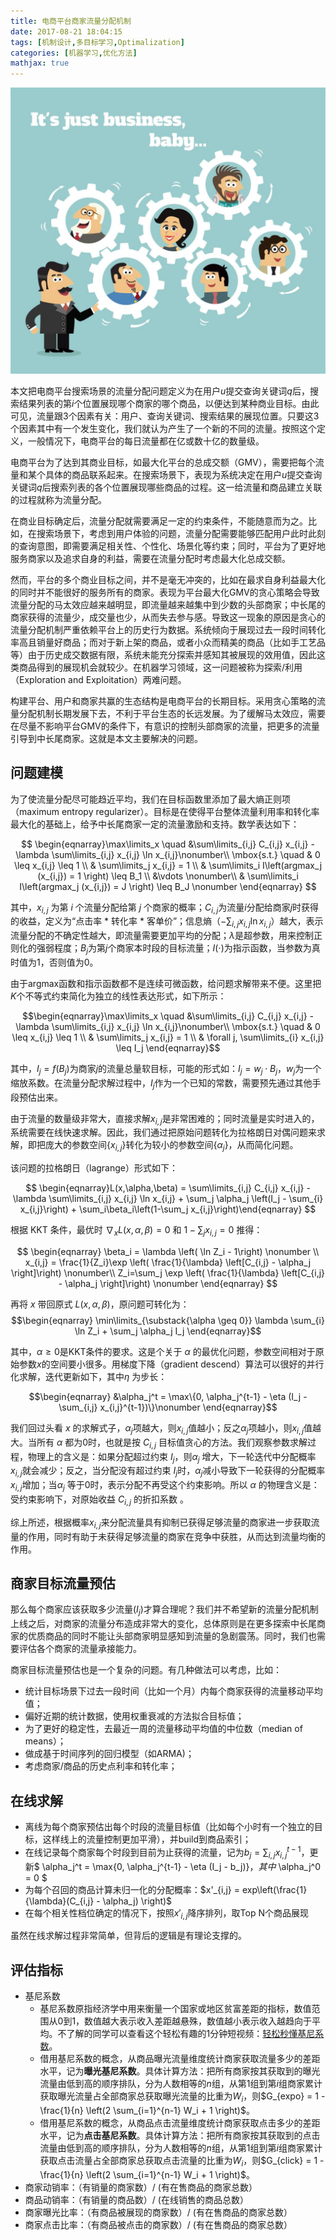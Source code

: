 ```yaml
---
title: 电商平台商家流量分配机制
date: 2017-08-21 18:04:15
tags: [机制设计,多目标学习,Optimalization]
categories: [机器学习,优化方法]
mathjax: true
---
```

![icon](traffic-control/traffic-control.jpg)

本文把电商平台搜索场景的流量分配问题定义为在用户$u$提交查询关键词$q$后，搜索结果列表的第$i$个位置展现哪个商家的哪个商品，以便达到某种商业目标。由此可见，流量跟3个因素有关：用户、查询关键词、搜索结果的展现位置。只要这3个因素其中有一个发生变化，我们就认为产生了一个新的不同的流量。按照这个定义，一般情况下，电商平台的每日流量都在亿或数十亿的数量级。

电商平台为了达到其商业目标，如最大化平台的总成交额（GMV），需要把每个流量和某个具体的商品联系起来。在搜索场景下，表现为系统决定在用户$u$提交查询关键词$q$后搜索列表的各个位置展现哪些商品的过程。这一给流量和商品建立关联的过程就称为流量分配。

在商业目标确定后，流量分配就需要满足一定的约束条件，不能随意而为之。比如，在搜索场景下，考虑到用户体验的问题，流量分配需要能够匹配用户此时此刻的查询意图，即需要满足相关性、个性化、场景化等约束；同时，平台为了更好地服务商家以及追求自身的利益，需要在流量分配时考虑最大化总成交额。

然而，平台的多个商业目标之间，并不是毫无冲突的，比如在最求自身利益最大化的同时并不能很好的服务所有的商家。表现为平台最大化GMV的贪心策略会导致流量分配的马太效应越来越明显，即流量越来越集中到少数的头部商家；中长尾的商家获得的流量少，成交量也少，从而失去参与感。导致这一现象的原因是贪心的流量分配机制严重依赖平台上的历史行为数据。系统倾向于展现过去一段时间转化率高且销量好商品；而对于新上架的商品，或者小众而精美的商品（比如手工艺品等）由于历史成交数据有限，系统未能充分探索并感知其被展现的效用值，因此这类商品得到的展现机会就较少。在机器学习领域，这一问题被称为探索/利用（Exploration and Exploitation）两难问题。

构建平台、用户和商家共赢的生态结构是电商平台的长期目标。采用贪心策略的流量分配机制长期发展下去，不利于平台生态的长远发展。为了缓解马太效应，需要在尽量不影响平台GMV的条件下，有意识的控制头部商家的流量，把更多的流量引导到中长尾商家。这就是本文主要解决的问题。
<!--more-->
## 问题建模

为了使流量分配尽可能趋近平均，我们在目标函数里添加了最大熵正则项（maximum entropy regularizer）。目标是在使得平台整体流量利用率和转化率最大化的基础上，给予中长尾商家一定的流量激励和支持。数学表达如下：

$$
\begin{eqnarray}\max\limits_x \quad &\sum\limits_{i,j} C_{i,j} x_{i,j} - \lambda \sum\limits_{i,j} x_{i,j} \ln x_{i,j}\nonumber\\
\mbox{s.t.} \quad & 0 \leq x_{i,j} \leq 1 \\ & \sum\limits_j x_{i,j} = 1 \\
& \sum\limits_i I\left(argmax_j (x_{i,j}) = 1 \right) \leq B_1 \\
&\vdots \nonumber\\
& \sum\limits_i I\left(argmax_j (x_{i,j}) = J \right) \leq B_J \nonumber \end{eqnarray}
$$

其中，$x_{i,j}$ 为第 $i$ 个流量分配给第 $j$ 个商家的概率；$C_{i,j}$为流量$i$分配给商家$j$时获得的收益，定义为“点击率 * 转化率 * 客单价”；信息熵（$-\sum_{i,j} x_{i,j} \ln x_{i,j}$）越大，表示流量分配的不确定性越大，即流量需要更加平均的分配；$\lambda$是超参数，用来控制正则化的强弱程度；$B_j$为第$j$个商家本时段的目标流量；$I(\cdot)$为指示函数，当参数为真时值为1，否则值为0。

由于argmax函数和指示函数都不是连续可微函数，给问题求解带来不便。这里把$K$个不等式约束简化为独立的线性表达形式，如下所示：

$$\begin{eqnarray}\max\limits_x \quad &\sum\limits_{i,j} C_{i,j} x_{i,j} - \lambda \sum\limits_{i,j} x_{i,j} \ln x_{i,j}\nonumber\\
\mbox{s.t.} \quad & 0 \leq x_{i,j} \leq 1 \\ & \sum\limits_j x_{i,j} = 1 \\
& \forall j,  \sum\limits_{i} x_{i,j} \leq I_j 
\end{eqnarray}$$

其中，$I_j = f(B_j)$为商家$j$的流量总量软目标，可能的形式如：$I_j = w_j \cdot B_j$，$w_j$为一个缩放系数。在流量分配求解过程中，$I_j$作为一个已知的常数，需要预先通过其他手段预估出来。

由于流量的数量级非常大，直接求解$x_{i,j}$是非常困难的；同时流量是实时进入的，系统需要在线快速求解。因此，我们通过把原始问题转化为拉格朗日对偶问题来求解，即把庞大的参数空间{$x_{i,j}$}转化为较小的参数空间{$\alpha_j$}，从而简化问题。

该问题的拉格朗日（lagrange）形式如下：

$$
\begin{eqnarray}L(x,\alpha,\beta) = \sum\limits_{i,j} C_{i,j} x_{i,j} - \lambda \sum\limits_{i,j} x_{i,j} \ln x_{i,j} + \sum_j \alpha_j \left(I_j - \sum_{i} x_{i,j}\right) + \sum_i\beta_i\left(1-\sum_j x_{i,j}\right)\end{eqnarray}
$$

根据 KKT 条件，最优时 $\nabla_x L(x,\alpha,\beta) = 0$ 和 $1-\sum_j x_{i,j} = 0$ 推得：

$$
\begin{eqnarray} \beta_i = \lambda \left( \ln Z_i - 1\right) \nonumber \\
x_{i,j} = \frac{1}{Z_i}\exp \left( \frac{1}{\lambda} \left[C_{i,j} -  \alpha_j \right]\right) \nonumber\\
Z_i=\sum_j \exp \left( \frac{1}{\lambda} \left[C_{i,j} -  \alpha_j \right]\right) \nonumber \end{eqnarray}
$$

再将 $x$ 带回原式 $L(x,\alpha,\beta)$，原问题可转化为：
$$\begin{eqnarray} \min\limits_{\substack{\alpha \geq 0}} \lambda \sum_{i} \ln Z_i + \sum_j \alpha_j I_j \end{eqnarray}$$

其中，$\alpha \geq 0$是KKT条件的要求。这是个关于 $\alpha$ 的最优化问题，参数空间相对于原始参数$x$的空间要小很多。用梯度下降（gradient descend）算法可以很好的并行化求解，迭代更新如下，其中$\eta$ 为步长：

$$\begin{eqnarray} &\alpha_j^t = \max\{0, \alpha_j^{t-1} - \eta (I_j - \sum_{i,j} x_{i,j}^{t-1})\}\nonumber \end{eqnarray}$$

我们回过头看 $x$ 的求解式子，$\alpha_j$项越大，则$x_{i,j}$值越小；反之$\alpha_j$项越小，则$x_{i,j}$值越大。当所有 $\alpha$ 都为0时，也就是按 $C_{i,j}$ 目标值贪心的方法。我们观察参数求解过程，物理上的含义是：如果分配超过约束 $I_j$，则$\alpha_j$ 增大，下一轮迭代中分配概率$x_{i,j}$就会减少；反之，当分配没有超过约束 $I_j$时，$\alpha_j$减小导致下一轮获得的分配概率$x_{i,j}$增加；当$\alpha_j$ 等于0时，表示分配不再受这个约束影响。所以 $\alpha$ 的物理含义是：受约束影响下，对原始收益 $C_{i,j}$ 的折扣系数 。

综上所述，根据概率$x_{i,j}$来分配流量具有抑制已获得足够流量的商家进一步获取流量的作用，同时有助于未获得足够流量的商家在竞争中获胜，从而达到流量均衡的作用。

## 商家目标流量预估

那么每个商家应该获取多少流量($I_j$)才算合理呢？我们并不希望新的流量分配机制上线之后，对商家的流量分布造成非常大的变化，总体原则是在更多探索中长尾商家的优质商品的同时不能让头部商家明显感知到流量的急剧震荡。同时，我们也需要评估各个商家的流量承接能力。

商家目标流量预估也是一个复杂的问题。有几种做法可以考虑，比如：

- 统计目标场景下过去一段时间（比如一个月）内每个商家获得的流量移动平均值；
- 偏好近期的统计数据，使用权重衰减的方法拟合目标值；
- 为了更好的稳定性，去最近一周的流量移动平均值的中位数（median of means）；
- 做成基于时间序列的回归模型（如ARMA)；
- 考虑商家/商品的历史点利率和转化率；

## 在线求解

- 离线为每个商家预估出每个时段的流量目标值（比如每个小时有一个独立的目标，这样线上的流量控制更加平滑），并build到商品索引；
- 在线记录每个商家每个时段到目前为止获得的流量，记为$b_j=\sum_{i,j} x_{i,j}^{t-1}$，更新$ \alpha_j^t = \max\{0, \alpha_j^{t-1} - \eta (I_j - b_j)\}$，其中$ \alpha_j^0 = 0 $
- 为每个召回的商品计算未归一化的分配概率：$x'_{i,j} = exp\left(\frac{1}{\lambda}(C_{i,j} - \alpha_j) \right)$
- 在每个相关性档位确定的情况下，按照$x'_{i,j}$降序排列，取Top N个商品展现

虽然在线求解过程非常简单，但背后的逻辑是有理论支撑的。

## 评估指标

- 基尼系数
    - 基尼系数原指经济学中用来衡量一个国家或地区贫富差距的指标，数值范围从0到1，数值越大表示收入差距越悬殊，数值越小表示收入越趋向于平均。不了解的同学可以查看这个轻松有趣的1分钟短视频：[轻松秒懂基尼系数](https://baike.baidu.com/wikisecond/videoflow?lemmaId=88365&mediaId=mda-gk0tnrs28nnxhc60&secondId=106774)。
    - 借用基尼系数的概念，从商品曝光流量维度统计商家获取流量多少的差距水平，记为**曝光基尼系数**。具体计算方法：把所有商家按其获取到的曝光流量由低到高的顺序排队，分为人数相等的$n$组，从第1组到第$i$组商家累计获取曝光流量占全部商家总获取曝光流量的比重为$W_i$，则$G_{expo} = 1 - \frac{1}{n} \left(2 \sum_{i=1}^{n-1} W_i + 1 \right)$。
    - 借用基尼系数的概念，从商品点击流量维度统计商家获取点击多少的差距水平，记为**点击基尼系数**。具体计算方法：把所有商家按其获取到的点击流量由低到高的顺序排队，分为人数相等的$n$组，从第1组到第$i$组商家累计获取点击流量占全部商家总获取点击流量的比重为$W_i$，则$G_{click} = 1 - \frac{1}{n} \left(2 \sum_{i=1}^{n-1} W_i + 1 \right)$。
- 商家动销率：（有销量的商家数）/ (有在售商品的商家总数）
- 商品动销率：（有销量的商品数）/ (在线销售的商品总数）
- 商家曝光比率：（有商品被展现的商家数）/ (有在售商品的商家总数）
- 商家点击比率：（有商品被点击的商家数）/ (有在售商品的商家总数）


